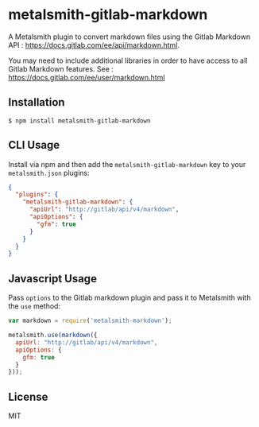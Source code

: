 
# metalsmith-gitlab-markdown

  A Metalsmith plugin to convert markdown files using the Gitlab Markdown API : https://docs.gitlab.com/ee/api/markdown.html.

  You may need to include additional libraries in order to have access to all Gitlab Markdown features. See : https://docs.gitlab.com/ee/user/markdown.html

## Installation

    $ npm install metalsmith-gitlab-markdown

## CLI Usage

  Install via npm and then add the `metalsmith-gitlab-markdown` key to your `metalsmith.json` plugins:

```json
{
  "plugins": {
    "metalsmith-gitlab-markdown": {
      "apiUrl": "http://gitlab/api/v4/markdown",
      "apiOptions": {
        "gfm": true
      }
    }
  }
}
```

## Javascript Usage

  Pass `options` to the Gitlab markdown plugin and pass it to Metalsmith with the `use` method:

```js
var markdown = require('metalsmith-markdown');

metalsmith.use(markdown({
  apiUrl: "http://gitlab/api/v4/markdown",
  apiOptions: {
    gfm: true
  }
}));
```

## License

  MIT

